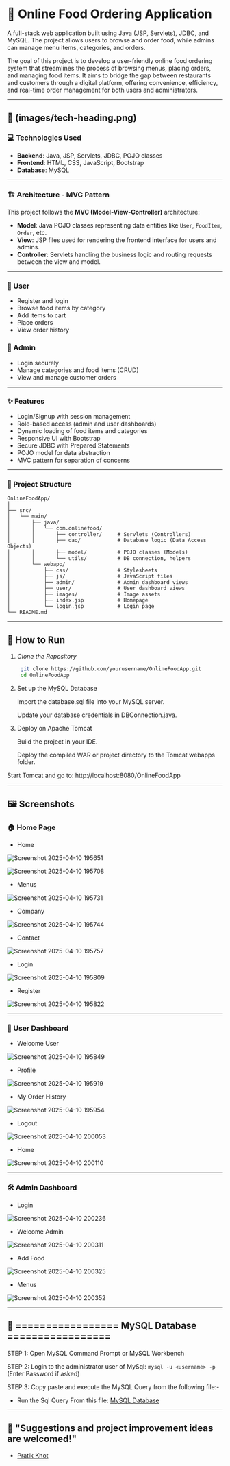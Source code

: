 # 🍔 Online Food Ordering Application

A full-stack web application built using Java (JSP, Servlets), JDBC, and MySQL. The project allows users to browse and order food, while admins can manage menu items, categories, and orders.

The goal of this project is to develop a user-friendly online food ordering system that streamlines the process of browsing menus, placing orders, and managing food items. It aims to bridge the gap between restaurants and customers through a digital platform, offering convenience, efficiency, and real-time order management for both users and administrators.

---

## 🧰 (images/tech-heading.png)

### 💻 Technologies Used

- **Backend**: Java, JSP, Servlets, JDBC, POJO classes  
- **Frontend**: HTML, CSS, JavaScript, Bootstrap  
- **Database**: MySQL  

---

### 🏗️ Architecture - MVC Pattern

This project follows the **MVC (Model-View-Controller)** architecture:

- **Model**: Java POJO classes representing data entities like `User`, `FoodItem`, `Order`, etc.  
- **View**: JSP files used for rendering the frontend interface for users and admins.  
- **Controller**: Servlets handling the business logic and routing requests between the view and model.  

---

### 👤 User

- Register and login  
- Browse food items by category  
- Add items to cart  
- Place orders  
- View order history  

### 🔐 Admin

- Login securely  
- Manage categories and food items (CRUD)  
- View and manage customer orders  

---

### ✨ Features

- Login/Signup with session management  
- Role-based access (admin and user dashboards)  
- Dynamic loading of food items and categories  
- Responsive UI with Bootstrap  
- Secure JDBC with Prepared Statements  
- POJO model for data abstraction  
- MVC pattern for separation of concerns  

---

### 📁 Project Structure

```
OnlineFoodApp/
│
├── src/
│   └── main/
│       ├── java/
│       │   └── com.onlinefood/
│       │       ├── controller/     # Servlets (Controllers)
│       │       ├── dao/            # Database logic (Data Access Objects)
│       │       ├── model/          # POJO classes (Models)
│       │       └── utils/          # DB connection, helpers
│       └── webapp/
│           ├── css/                # Stylesheets
│           ├── js/                 # JavaScript files
│           ├── admin/              # Admin dashboard views
│           ├── user/               # User dashboard views
│           ├── images/             # Image assets
│           ├── index.jsp           # Homepage
│           └── login.jsp           # Login page
└── README.md
```

---

## 🚀 How to Run

1. *Clone the Repository*
   ```bash
    git clone https://github.com/yourusername/OnlineFoodApp.git
    cd OnlineFoodApp

2. Set up the MySQL Database

     Import the database.sql file into your MySQL server.

     Update your database credentials in DBConnection.java.

3. Deploy on Apache Tomcat

    Build the project in your IDE.

    Deploy the compiled WAR or project directory to the Tomcat webapps folder.

Start Tomcat and go to:
http://localhost:8080/OnlineFoodApp

---

## 🖼️ Screenshots

### 🏠 Home Page

- Home
  
![Screenshot 2025-04-10 195651](https://github.com/user-attachments/assets/1f7773b1-c231-40cc-96d3-c397a943abb9)

![Screenshot 2025-04-10 195708](https://github.com/user-attachments/assets/417461f9-dce6-4f46-8dbc-c116fe5d31b0)

- Menus
  
![Screenshot 2025-04-10 195731](https://github.com/user-attachments/assets/c23a48cf-1479-4cd5-850e-606f870ca034)

- Company
  
![Screenshot 2025-04-10 195744](https://github.com/user-attachments/assets/54a744d2-75d0-4568-a3bb-3e43d13d3b86)

 - Contact
   
![Screenshot 2025-04-10 195757](https://github.com/user-attachments/assets/0ecf3c85-1703-4456-8d2d-c2a83312fa43)

- Login
  
![Screenshot 2025-04-10 195809](https://github.com/user-attachments/assets/edf240ca-98c1-4698-8508-fbd6bab66995)

- Register
  
![Screenshot 2025-04-10 195822](https://github.com/user-attachments/assets/a3f86263-7a20-40c3-8bac-5cea0adbb492)

---

### 👥 User Dashboard

- Welcome User
  
![Screenshot 2025-04-10 195849](https://github.com/user-attachments/assets/050dbcb5-be8d-4c5b-a838-5ea630841f06)

- Profile

![Screenshot 2025-04-10 195919](https://github.com/user-attachments/assets/2130109f-6a70-4a45-ac80-a50e4e972946)

- My Order History
  
![Screenshot 2025-04-10 195954](https://github.com/user-attachments/assets/b7375e2e-3779-419e-92f9-ac6759901dc8)

- Logout
  
![Screenshot 2025-04-10 200053](https://github.com/user-attachments/assets/76135987-a708-4094-b1ab-089f189f5412)

- Home
  
![Screenshot 2025-04-10 200110](https://github.com/user-attachments/assets/2c8714f4-ca70-4fde-9421-1f7ef9aa7df2)

---

### 🛠️ Admin Dashboard

- Login
  
![Screenshot 2025-04-10 200236](https://github.com/user-attachments/assets/368f13e0-ebac-42ea-85b1-ffd921758510)

- Welcome Admin
  
![Screenshot 2025-04-10 200311](https://github.com/user-attachments/assets/9d7d6816-7d82-46fb-b0e9-8adedd6d6602)

- Add Food 

![Screenshot 2025-04-10 200325](https://github.com/user-attachments/assets/4b162214-e7ca-4c49-a39e-83ed9051fecd)

- Menus
  
![Screenshot 2025-04-10 200352](https://github.com/user-attachments/assets/6c5bd5af-9d8d-4a6a-a4a2-85ba636f548f)
  
---

## 🍚 ================= MySQL Database =================

 STEP 1: Open MySQL Command Prompt or MySQL Workbench

 STEP 2: Login to the administrator user of MySql:
	 ```mysql -u <username> -p``` (Enter Password if asked)

 STEP 3: Copy paste and execute the MySQL Query from the following file:-
 - Run the Sql Query From this file: [MySQL Database](https://github.com/pratikkhot100/Online-Food_Application/blob/main/mysql_database.sql) 

---

## 📌 "Suggestions and project improvement ideas are welcomed!"

- [Pratik Khot](https://github.com/pratikkhot100) 
